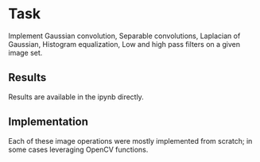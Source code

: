# Task

Implement Gaussian convolution,  Separable convolutions, Laplacian of Gaussian, Histogram equalization, Low and high pass filters on a given image set.

## Results
Results are available in the ipynb directly.

## Implementation
Each of these image operations were mostly implemented from scratch; in some cases leveraging OpenCV functions.